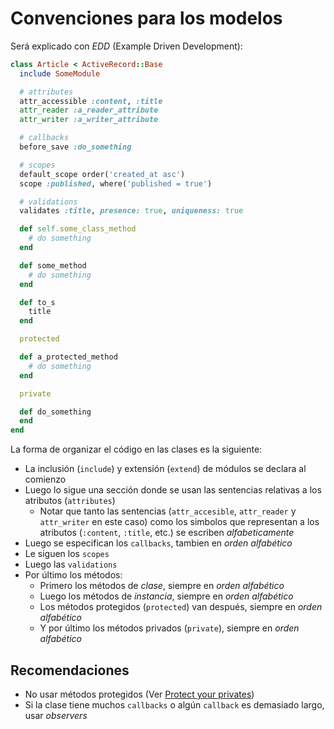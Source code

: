 # Convenciones para los modelos

Será explicado con *EDD* (Example Driven Development):

```ruby
class Article < ActiveRecord::Base
  include SomeModule

  # attributes
  attr_accessible :content, :title
  attr_reader :a_reader_attribute
  attr_writer :a_writer_attribute

  # callbacks
  before_save :do_something

  # scopes
  default_scope order('created_at asc')
  scope :published, where('published = true')

  # validations
  validates :title, presence: true, uniqueness: true

  def self.some_class_method
    # do something
  end

  def some_method
    # do something
  end

  def to_s
    title
  end

  protected

  def a_protected_method
    # do something
  end

  private

  def do_something
  end
end

```

La forma de organizar el código en las clases es la siguiente:

* La inclusión (`include`) y extensión (`extend`) de módulos se declara al
  comienzo
* Luego lo sigue una sección donde se usan las sentencias relativas a los
  atributos (`attributes`)
  * Notar que tanto las sentencias (`attr_accesible`, `attr_reader` y
    `attr_writer` en este caso) como los simbolos que representan a los
    atributos (`:content`, `:title`, etc.) se escriben *alfabeticamente*
* Luego se especifican los `callbacks`, tambien en *orden alfabético*
* Le siguen los `scopes`
* Luego las `validations`
* Por último los métodos:
  * Primero los métodos de *clase*, siempre en *orden alfabético*
  * Luego los métodos de *instancia*, siempre en *orden alfabético*
  * Los métodos protegidos (`protected`) van después, siempre en *orden
    alfabético*
  * Y por último los métodos privados (`private`), siempre en *orden
    alfabético*

## Recomendaciones

* No usar métodos protegidos (Ver [Protect your privates](http://robots.thoughtbot.com/post/31794893208/protect-your-privates))
* Si la clase tiene muchos `callbacks` o algún `callback` es demasiado largo,
  usar *observers*

